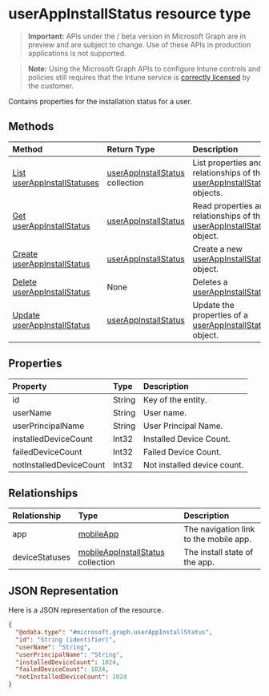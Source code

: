 ﻿# userAppInstallStatus resource type

> **Important:** APIs under the / beta version in Microsoft Graph are in preview and are subject to change. Use of these APIs in production applications is not supported.

> **Note:** Using the Microsoft Graph APIs to configure Intune controls and policies still requires that the Intune service is [correctly licensed](https://go.microsoft.com/fwlink/?linkid=839381) by the customer.

Contains properties for the installation status for a user.
## Methods
|Method|Return Type|Description|
|:---|:---|:---|
|[List userAppInstallStatuses](../api/intune_apps_userappinstallstatus_list.md)|[userAppInstallStatus](../resources/intune_apps_userappinstallstatus.md) collection|List properties and relationships of the [userAppInstallStatus](../resources/intune_apps_userappinstallstatus.md) objects.|
|[Get userAppInstallStatus](../api/intune_apps_userappinstallstatus_get.md)|[userAppInstallStatus](../resources/intune_apps_userappinstallstatus.md)|Read properties and relationships of the [userAppInstallStatus](../resources/intune_apps_userappinstallstatus.md) object.|
|[Create userAppInstallStatus](../api/intune_apps_userappinstallstatus_create.md)|[userAppInstallStatus](../resources/intune_apps_userappinstallstatus.md)|Create a new [userAppInstallStatus](../resources/intune_apps_userappinstallstatus.md) object.|
|[Delete userAppInstallStatus](../api/intune_apps_userappinstallstatus_delete.md)|None|Deletes a [userAppInstallStatus](../resources/intune_apps_userappinstallstatus.md).|
|[Update userAppInstallStatus](../api/intune_apps_userappinstallstatus_update.md)|[userAppInstallStatus](../resources/intune_apps_userappinstallstatus.md)|Update the properties of a [userAppInstallStatus](../resources/intune_apps_userappinstallstatus.md) object.|

## Properties
|Property|Type|Description|
|:---|:---|:---|
|id|String|Key of the entity.|
|userName|String|User name.|
|userPrincipalName|String|User Principal Name.|
|installedDeviceCount|Int32|Installed Device Count.|
|failedDeviceCount|Int32|Failed Device Count.|
|notInstalledDeviceCount|Int32|Not installed device count.|

## Relationships
|Relationship|Type|Description|
|:---|:---|:---|
|app|[mobileApp](../resources/intune_apps_mobileapp.md)|The navigation link to the mobile app.|
|deviceStatuses|[mobileAppInstallStatus](../resources/intune_apps_mobileappinstallstatus.md) collection|The install state of the app.|

## JSON Representation
Here is a JSON representation of the resource.
<!-- {
  "blockType": "resource",
  "keyProperty": "id",
  "@odata.type": "microsoft.graph.userAppInstallStatus"
}
-->
``` json
{
  "@odata.type": "#microsoft.graph.userAppInstallStatus",
  "id": "String (identifier)",
  "userName": "String",
  "userPrincipalName": "String",
  "installedDeviceCount": 1024,
  "failedDeviceCount": 1024,
  "notInstalledDeviceCount": 1024
}
```



